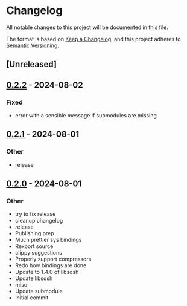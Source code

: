 # Changelog

All notable changes to this project will be documented in this file.

The format is based on [Keep a Changelog](https://keepachangelog.com/en/1.0.0/),
and this project adheres to [Semantic Versioning](https://semver.org/spec/v2.0.0.html).

## [Unreleased]

## [0.2.2](https://github.com/Dr-Emann/sqsh-rs/compare/sqsh-sys-v0.2.1...sqsh-sys-v0.2.2) - 2024-08-02

### Fixed
- error with a sensible message if submodules are missing

## [0.2.1](https://github.com/Dr-Emann/sqsh-rs/compare/sqsh-sys-v0.2.0...sqsh-sys-v0.2.1) - 2024-08-01

### Other
- release

## [0.2.0](https://github.com/Dr-Emann/sqsh-rs/releases/tag/sqsh-sys-v0.2.0) - 2024-08-01

### Other
- try to fix release
- cleanup changelog
- release
- Publishing prep
- Much prettier sys bindings
- Rexport source
- clippy suggestions
- Properly support compressors
- Redo how bindings are done
- Update to 1.4.0 of libsqsh
- Update libsqsh
- misc
- Update submodule
- Initial commit
